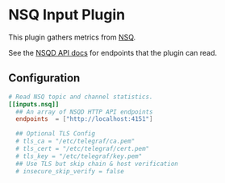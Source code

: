 # NSQ Input Plugin

This plugin gathers metrics from [NSQ](https://nsq.io/).

See the [NSQD API docs](https://nsq.io/components/nsqd.html) for endpoints that
the plugin can read.

## Configuration

```toml @sample.conf
# Read NSQ topic and channel statistics.
[[inputs.nsq]]
  ## An array of NSQD HTTP API endpoints
  endpoints  = ["http://localhost:4151"]

  ## Optional TLS Config
  # tls_ca = "/etc/telegraf/ca.pem"
  # tls_cert = "/etc/telegraf/cert.pem"
  # tls_key = "/etc/telegraf/key.pem"
  ## Use TLS but skip chain & host verification
  # insecure_skip_verify = false
```

